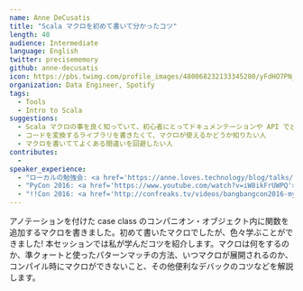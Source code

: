 ```yaml
---
name: Anne DeCusatis
title: "Scala マクロを初めて書いて分かったコツ"
length: 40
audience: Intermediate
language: English
twitter: precisememory
github: anne-decusatis
icon: https://pbs.twimg.com/profile_images/480068232133345280/yFdHO7PN_400x400.jpeg
organization: Data Engineer, Spotify
tags:
  - Tools
  - Intro to Scala
suggestions:
  - Scala マクロの事を良く知っていて、初心者にとってドキュメンテーションや API でどこがつまづきやすいかを知りたい人
  - コードを変換するライブラリを書きたくて、マクロが使えるかどうか知りたい人
  - マクロを書いててよくある間違いを回避したい人
contributes:
  - 
speaker_experience:
  - "ローカルの勉強会: <a href='https://anne.loves.technology/blog/talks/2018/02/07/queensjs.html'>https://anne.loves.technology/blog/talks/2018/02/07/queensjs.html</a>"
  - "PyCon 2016: <a href='https://www.youtube.com/watch?v=iW8ikFrUWPQ'>https://www.youtube.com/watch?v=iW8ikFrUWPQ</a>"
  - "!!Con 2016: <a href='http://confreaks.tv/videos/bangbangcon2016-my-favorite-unicode-character-the-zero-width-joiner'>http://confreaks.tv/videos/bangbangcon2016-my-favorite-unicode-character-the-zero-width-joiner</a>"
---
```

アノテーションを付けた case class のコンパニオン・オブジェクト内に関数を追加するマクロを書きました。初めて書いたマクロでしたが、色々学ぶことができました! 本セッションでは私が学んだコツを紹介します。マクロは何をするのか、準クォートと使ったパターンマッチの方法、いつマクロが展開されるのか、コンパイル時にマクロができないこと、その他便利なデバックのコツなどを解説します。
